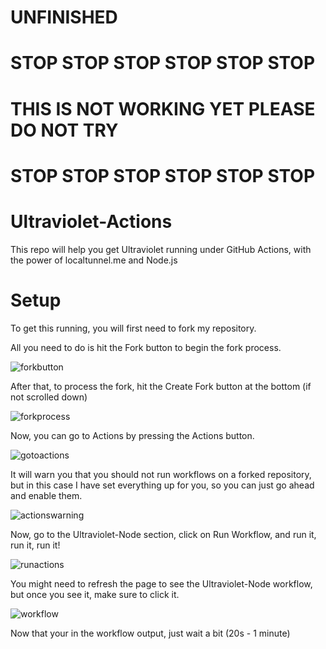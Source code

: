 # **UNFINISHED**


# STOP STOP STOP STOP STOP STOP








# THIS IS NOT WORKING YET PLEASE DO NOT TRY










# STOP STOP STOP STOP STOP STOP 






# Ultraviolet-Actions

This repo will help you get Ultraviolet running under GitHub Actions, with the power of localtunnel.me and Node.js

# Setup

To get this running, you will first need to fork my repository.

All you need to do is hit the Fork button to begin the fork process.

![forkbutton](https://github.com/kingofnetflix/ultraviolet-actions/blob/main/images/forkbutton.png?raw=true)

After that, to process the fork, hit the Create Fork button at the bottom (if not scrolled down)

![forkprocess](https://github.com/kingofnetflix/ultraviolet-actions/blob/main/images/fork.png?raw=true)

Now, you can go to Actions by pressing the Actions button.

![gotoactions](https://github.com/kingofnetflix/ultraviolet-actions/blob/main/images/gotoactions.png?raw=true)

It will warn you that you should not run workflows on a forked repository, but in this case I have set everything up for you, so you can just go ahead and enable them.

![actionswarning](https://github.com/kingofnetflix/ultraviolet-actions/blob/main/images/actionswarning.png?raw=true)

Now, go to the Ultraviolet-Node section, click on Run Workflow, and run it, run it, run it!

![runactions](https://github.com/kingofnetflix/ultraviolet-actions/blob/main/images/runactions.png?raw=true)

You might need to refresh the page to see the Ultraviolet-Node workflow, but once you see it, make sure to click it.

![workflow](https://github.com/kingofnetflix/ultraviolet-actions/blob/main/images/workflow.png?raw=true)

Now that your in the workflow output, just wait a bit (20s - 1 minute)
